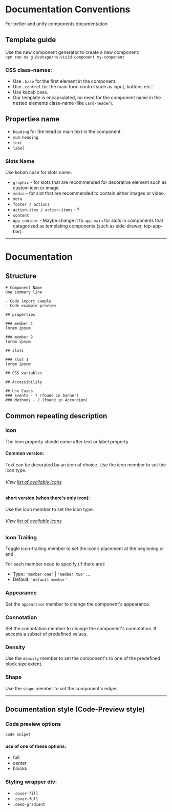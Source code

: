# Documentation Conventions
For better and unify components documentation

## Template guide
Use the new component generator to create a new component:  
`npm run nx g @vonage/nx-vivid:component my-component`


### CSS class-names:

- Use `.base` for the first element in the component.
- Use `.control` for the main form control such as input, buttons etc.'.
- Use kebab case.
- Our template is encapsulated, no need for the component name in the nested elements class-name (like `card-header`).

## Properties name

- `heading` for the head or main text in the component.
- `sub-heading`
- `text`
- `label`


### Slots Name
Use kebab case for slots name.

- `graphic` - for slots that are recommended for decorative element such as custom icon or image
- `media` - for slot that are recommended to contain either images or video.
- `meta`
- `footer / actions`
- `action-ites / action-items` - ?
- `content` 
- `App-content` - Maybe change it to `app-main` for slots in components that categorized as templating components (such as side-drawer, top-app-bar). 

<hr> 

# Documentation
## Structure

```
# Component Name
One summary line

- Code import sample
- Code example preview 

## properties

### member 1
lorem ipsum

### member 2
lorem ipsum

## slots

### slot 1
lorem ipsum

## CSS variables

## Accessibility

## Use Cases
### Events - ? (found in banner)
### Methods - ? (found in Accordion)
```
## Common repeating description

### icon
The icon property should come after text or label property

#### Common version:
Text can be decorated by an icon of choice. Use the icon member to set the icon type.
###### View [list of available icons](https://icons.vivid.vonage.com)
#### short version (when there's only icon):
Use the icon member to set the icon type.
###### View [list of available icons](https://icons.vivid.vonage.com)

### Icon Trailing
Toggle icon-trailing member to set the icon’s placement at the beginning or end.

For each member need to specify (if there are):
- Type: `'member one'` | `'member two'` ...
- Default: `'default member'`

### Appearance
Set the `appearance` member to change the component's appearance.

### Connotation
Set the connotation member to change the component's connotation. It accepts a subset of predefined values.

### Density
Use the `density` member to set the component's to one of the predefined block size extent.

### Shape
Use the `shape` member to set the component's edges.



<hr>

## Documentation style (Code-Preview style)
### Code preview options
```html preview blocks
code snipet
```
#### use of one of these options:
- full
- center
- blocks

### Styling wrapper div:
- `.cover-fill`
- `.cover-full`
- `.demo-gradient`

